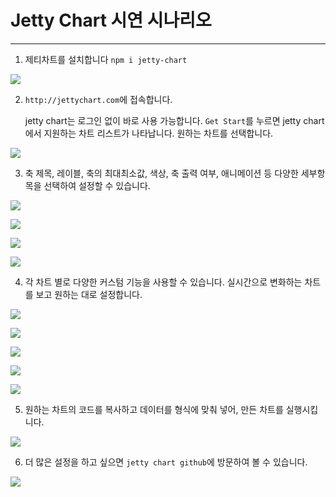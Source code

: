 # Jetty Chart 시연 시나리오

---

1. 제티차트를 설치합니다 `npm i jetty-chart`

![](C:\Users\SSAFY\AppData\Roaming\marktext\images\2023-11-17-08-50-21-0.%20aainstall.gif)

2. `http://jettychart.com`에 접속합니다.
   
   jetty chart는 로그인 없이 바로 사용 가능합니다. `Get Start`를 누르면 jetty chart에서 지원하는 차트 리스트가 나타납니다. 원하는 차트를 선택합니다. 

![](C:\Users\SSAFY\AppData\Roaming\marktext\images\2023-11-17-08-31-14-0.%20amain.gif)

3. 축 제목, 레이블, 축의 최대최소값, 색상, 축 출력 여부, 애니메이션 등 다양한 세부항목을 선택하여 설정할 수 있습니다.

![](C:\Users\SSAFY\AppData\Roaming\marktext\images\2023-11-17-08-54-51-0.%20basic.gif)

![](C:\Users\SSAFY\AppData\Roaming\marktext\images\2023-11-17-08-54-56-1.%20normal.gif)

![](C:\Users\SSAFY\AppData\Roaming\marktext\images\2023-11-17-08-55-17-2.%20scope.gif)

![](C:\Users\SSAFY\AppData\Roaming\marktext\images\2023-11-17-08-55-41-3.%20animation.gif)

4. 각 차트 별로 다양한 커스텀 기능을 사용할 수 있습니다. 실시간으로 변화하는 차트를 보고 원하는 대로 설정합니다.

![](C:\Users\SSAFY\AppData\Roaming\marktext\images\2023-11-17-08-57-47-4.%20line.gif)

![](C:\Users\SSAFY\AppData\Roaming\marktext\images\2023-11-17-08-58-08-5.%20pie.gif)

![](C:\Users\SSAFY\AppData\Roaming\marktext\images\2023-11-17-08-58-16-6.%20scatter.gif)

![](C:\Users\SSAFY\AppData\Roaming\marktext\images\2023-11-17-08-58-20-7.%20pyramid.gif)

![](C:\Users\SSAFY\AppData\Roaming\marktext\images\2023-11-17-09-05-35-map.gif)

5. 원하는 차트의 코드를 복사하고 데이터를 형식에 맞춰 넣어, 만든 차트를 실행시킵니다.

![](C:\Users\SSAFY\AppData\Roaming\marktext\images\2023-11-17-09-06-43-8.%20stacked%20bar.gif)

6. 더 많은 설정을 하고 싶으면 `jetty chart github`에 방문하여 볼 수 있습니다.

![](C:\Users\SSAFY\AppData\Roaming\marktext\images\2023-11-17-09-25-33-detail%20setting.gif)
